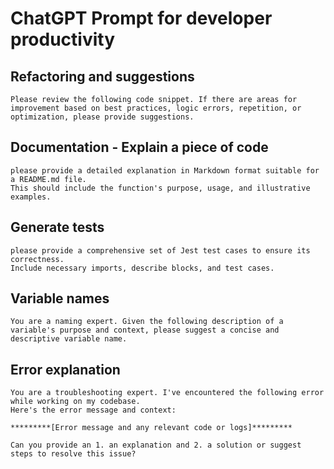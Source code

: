 # ChatGPT Prompt for developer productivity

## Refactoring and suggestions

```
Please review the following code snippet. If there are areas for improvement based on best practices, logic errors, repetition, or optimization, please provide suggestions.
```

## Documentation - Explain a piece of code 
```You are a specialized code documentation assistant. Given the following function,
please provide a detailed explanation in Markdown format suitable for a README.md file.
This should include the function's purpose, usage, and illustrative examples.
````

## Generate tests 

```You are a Jest testing expert. Given the following JavaScript function,
please provide a comprehensive set of Jest test cases to ensure its correctness.
Include necessary imports, describe blocks, and test cases.
``` 


## Variable names
```
You are a naming expert. Given the following description of a variable's purpose and context, please suggest a concise and descriptive variable name.
```
## Error explanation

```
You are a troubleshooting expert. I've encountered the following error while working on my codebase. 
Here's the error message and context: 

*********[Error message and any relevant code or logs]********* 

Can you provide an 1. an explanation and 2. a solution or suggest steps to resolve this issue?

```
